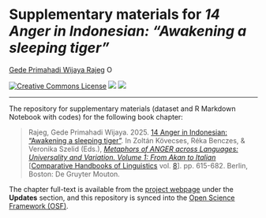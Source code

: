 Supplementary materials for *14 Anger in Indonesian: “Awakening a sleeping tiger”*
================

[Gede Primahadi Wijaya
Rajeg](https://www.ling-phil.ox.ac.uk/people/gede-rajeg)
<a itemprop="sameAs" content="https://orcid.org/0000-0002-2047-8621" href="https://orcid.org/0000-0002-2047-8621" target="orcid.widget" rel="noopener noreferrer" style="vertical-align:top;"><img src="https://orcid.org/sites/default/files/images/orcid_16x16.png" style="width:1em;margin-right:.5em;" alt="ORCID iD icon"></a>

<!-- badges: start -->

<a rel="license" href="http://creativecommons.org/licenses/by-nc-sa/4.0/"><img alt="Creative Commons License" style="border-width:0" src="https://i.creativecommons.org/l/by-nc-sa/4.0/88x31.png" /></a>
[![](https://img.shields.io/badge/doi-Chapter-red.svg)](https://doi.org/10.1515/9783110730999-014)
[![](https://img.shields.io/badge/doi-10.17605/OSF.IO/C3P4Y-blue.svg)](https://doi.org/10.17605/OSF.IO/C3P4Y)
<br />

<!-- badges: end -->

------------------------------------------------------------------------

The repository for supplementary materials (dataset and R Markdown
Notebook with codes) for the following book chapter:

> Rajeg, Gede Primahadi Wijaya. 2025. [14 Anger in Indonesian: “Awakening a sleeping tiger”](https://doi.org/10.1515/9783110730999-014). In Zoltán Kövecses, Réka Benczes, & Veronika Szelid (Eds.), [*Metaphors of ANGER across Languages: Universality and Variation. Volume 1: From Akan to Italian*](https://doi.org/10.1515/9783110730999) [[Comparative Handbooks of Linguistics](https://www.degruyter.com/serial/chl-b/html?lang=en) vol. [8](https://www.degruyter.com/serial/moa-b/html)]. pp. 615-682. Berlin, Boston: De Gruyter Mouton.

The chapter full-text is available from the [project
webpage](https://udayananetworking.unud.ac.id/lecturer/research/880-gede-primahadi-wijaya-rajeg/conceptualisations-and-cultural-models-of-anger-in-indonesian-1181)
under the **Updates** section, and this repository is synced into the
[Open Science Framework (OSF)](https://doi.org/10.17605/OSF.IO/C3P4Y).
